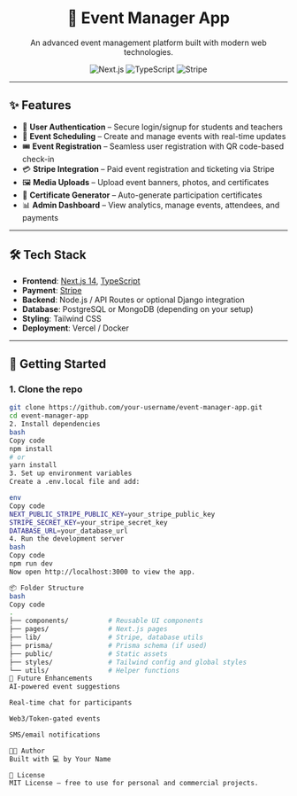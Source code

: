 <div align="center">
  <h1>🎉 Event Manager App</h1>
  <p>An advanced event management platform built with modern web technologies.</p>
  
  <img src="https://img.shields.io/badge/-Next_JS_14-black?style=for-the-badge&logoColor=white&logo=nextdotjs&color=000000" alt="Next.js" />
  <img src="https://img.shields.io/badge/-TypeScript-black?style=for-the-badge&logoColor=white&logo=typescript&color=3178C6" alt="TypeScript" />
  <img src="https://img.shields.io/badge/-Stripe-black?style=for-the-badge&logoColor=white&logo=stripe&color=008CDD" alt="Stripe" />
</div>

---

## ✨ Features

- 🔐 **User Authentication** – Secure login/signup for students and teachers
- 📅 **Event Scheduling** – Create and manage events with real-time updates
- 🎟️ **Event Registration** – Seamless user registration with QR code-based check-in
- 💳 **Stripe Integration** – Paid event registration and ticketing via Stripe
- 🖼️ **Media Uploads** – Upload event banners, photos, and certificates
- 🧾 **Certificate Generator** – Auto-generate participation certificates
- 📊 **Admin Dashboard** – View analytics, manage events, attendees, and payments

---

## 🛠️ Tech Stack

- **Frontend**: [Next.js 14](https://nextjs.org/), [TypeScript](https://www.typescriptlang.org/)
- **Payment**: [Stripe](https://stripe.com/)
- **Backend**: Node.js / API Routes or optional Django integration
- **Database**: PostgreSQL or MongoDB (depending on your setup)
- **Styling**: Tailwind CSS
- **Deployment**: Vercel / Docker

---

## 🚀 Getting Started

### 1. Clone the repo

```bash
git clone https://github.com/your-username/event-manager-app.git
cd event-manager-app
2. Install dependencies
bash
Copy code
npm install
# or
yarn install
3. Set up environment variables
Create a .env.local file and add:

env
Copy code
NEXT_PUBLIC_STRIPE_PUBLIC_KEY=your_stripe_public_key
STRIPE_SECRET_KEY=your_stripe_secret_key
DATABASE_URL=your_database_url
4. Run the development server
bash
Copy code
npm run dev
Now open http://localhost:3000 to view the app.

📦 Folder Structure
bash
Copy code
.
├── components/          # Reusable UI components
├── pages/               # Next.js pages
├── lib/                 # Stripe, database utils
├── prisma/              # Prisma schema (if used)
├── public/              # Static assets
├── styles/              # Tailwind config and global styles
└── utils/               # Helper functions
🧠 Future Enhancements
AI-powered event suggestions

Real-time chat for participants

Web3/Token-gated events

SMS/email notifications

🧑‍💻 Author
Built with 💻 by Your Name

📄 License
MIT License — free to use for personal and commercial projects.
